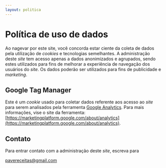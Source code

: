 ```yaml
---
layout: politica
---
```

# Política de uso de dados

Ao nagevar por este site, você concorda estar ciente da coleta de dados pela utilização de _cookies_ e tecnologias semelhantes. A administração deste _site_ tem acesso apenas a dados anonimizados e agrupados, sendo estes utilizados para fins de melhorar a experiência de navegação dos usuários do _site_. Os dados poderão ser utilizados para fins de publicidade e _marketing_.

## Google Tag Manager

Este é um _cookie_ usado para coletar dados referente aos acesso ao _site_ para serem analisados pela ferramenta [Google Analytics](https://marketingplatform.google.com/about/analytics/?hl=en_US). Para mais informações, vise o site da ferramenta: [https://marketingplatform.google.com/about/analytics](https://marketingplatform.google.com/about/analytics).

## Contato

Para entrar contato com a administração deste _site_, escreva para

[pavereceitas@gmail.com](mailto:pavereceitas@gmail.com)
